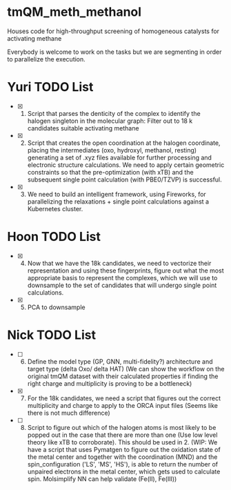 # tmQM_meth_methanol
Houses code for high-throughput screening of homogeneous catalysts for activating methane


Everybody is welcome to work on the tasks but we are segmenting in order to parallelize the execution.

# Yuri TODO List

- [x] 1. Script that parses the denticity of the complex to identify the halogen singleton in the molecular graph: Filter out to 18 k candidates suitable activating methane
- [x] 2. Script that creates the open coordination at the halogen coordinate, placing the intermediates (oxo, hydroxyl, methanol, resting) generating a set of .xyz files available for further processing and electronic structure calculations. We need to apply certain geometric constraints so that the pre-optimization (with xTB) and the subsequent single point calculation (with PBE0/TZVP) is successful.
- [x] 3. We need to build an intelligent framework, using Fireworks, for parallelizing the relaxations + single point calculations against a Kubernetes cluster.


# Hoon TODO List
- [x] 4. Now that we have the 18k candidates, we need to vectorize their representation and using these fingerprints, figure out what the most appropriate basis to represent the complexes, which we will use to downsample to the set of candidates that will undergo single point calculations.
- [x] 5. PCA to downsample 



# Nick TODO List
- [ ] 6. Define the model type (GP, GNN, multi-fidelity?) architecture and target type (delta Oxo/ delta HAT) (We can show the workflow on the original tmQM dataset with their calculated properties if finding the right charge and multiplicity is proving to be a bottleneck)
- [x] 7. For the 18k candidates, we need a script that figures out the correct multiplicity and charge to apply to the ORCA input files (Seems like there is not much difference)
- [ ] 8. Script to figure out which of the halogen atoms is most likely to be popped out in the case that there are more than one (Use low level theory like xTB to corroborate). This should be used in 2. (WIP: We have a script that uses Pymatgen to figure out the oxidation state of the metal center and together with the coordination (MND) and the spin_configuration ('LS', 'MS', 'HS'), is able to return the number of unpaired electrons in the metal center, which gets used to calculate spin. Molsimplify NN can help validate (Fe(II), Fe(III))



